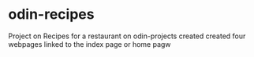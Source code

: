 # odin-recipes
Project on Recipes for a restaurant on odin-projects
created created four webpages linked to the index page or home pagw
